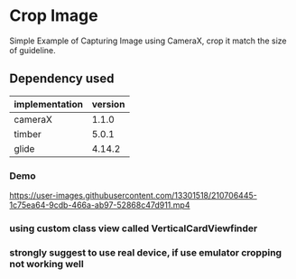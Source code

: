 # Crop Image

Simple Example of Capturing Image using CameraX, crop it match the size of guideline.

## Dependency used
| implementation | version |
| ------ | ------ |
| cameraX | 1.1.0 |
| timber | 5.0.1 |
| glide | 4.14.2 |

### Demo ###
https://user-images.githubusercontent.com/13301518/210706445-1c75ea64-9cdb-466a-ab97-52868c47d911.mp4

### using custom class view called VerticalCardViewfinder

### strongly suggest to use real device, if use emulator cropping not working well
